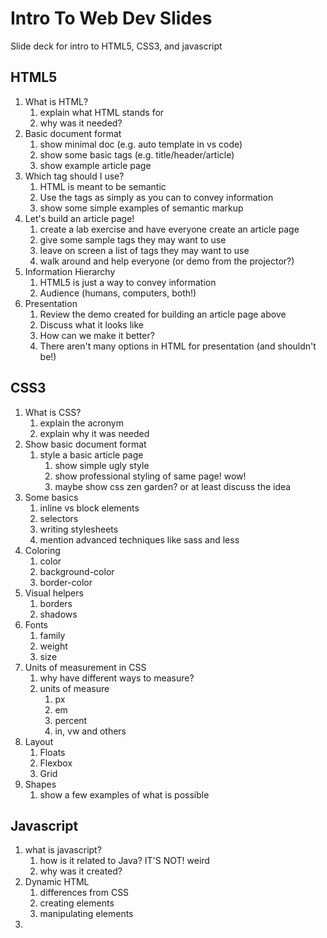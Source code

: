 # Intro To Web Dev Slides

Slide deck for intro to HTML5, CSS3, and javascript

## HTML5

1. What is HTML?
   1. explain what HTML stands for
   2. why was it needed?
2. Basic document format
   1. show minimal doc (e.g. auto template in vs code)
   2. show some basic tags (e.g. title/header/article)
   3. show example article page
3. Which tag should I use?
   1. HTML is meant to be semantic
   2. Use the tags as simply as you can to convey information
   3. show some simple examples of semantic markup
4. Let's build an article page!
   1. create a lab exercise and have everyone create an article page
   2. give some sample tags they may want to use
   3. leave on screen a list of tags they may want to use
   4. walk around and help everyone (or demo from the projector?)
5. Information Hierarchy
   1. HTML5 is just a way to convey information
   2. Audience (humans, computers, both!)
6. Presentation
   1. Review the demo created for building an article page above
   2. Discuss what it looks like
   3. How can we make it better?
   4. There aren't many options in HTML for presentation (and shouldn't be!)

## CSS3

1. What is CSS?
   1. explain the acronym
   2. explain why it was needed
2. Show basic document format
   1. style a basic article page
      1. show simple ugly style
      2. show professional styling of same page! wow!
      3. maybe show css zen garden? or at least discuss the idea
3. Some basics
   1. inline vs block elements
   2. selectors
   3. writing stylesheets
   4. mention advanced techniques like sass and less
4. Coloring
   1. color
   2. background-color
   3. border-color
5. Visual helpers
   1. borders
   2. shadows
6. Fonts
   1. family
   2. weight
   3. size
7. Units of measurement in CSS
   1. why have different ways to measure?
   2. units of measure
      1. px
      2. em
      3. percent
      4. in, vw and others
8. Layout
   1. Floats
   2. Flexbox
   3. Grid
9. Shapes
   1. show a few examples of what is possible

## Javascript

1. what is javascript?
   1. how is it related to Java? IT'S NOT! weird
   2. why was it created?
2. Dynamic HTML
   1. differences from CSS
   2. creating elements
   3. manipulating elements
3.
